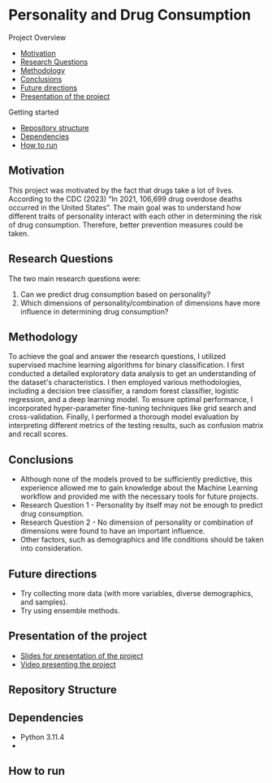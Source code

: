 # Personality and Drug Consumption

Project Overview
- [Motivation](#motivation)
- [Research Questions](#rq)
- [Methodology](#methodology)
- [Conclusions](#conclusions)
- [Future directions](#futuredirections)
- [Presentation of the project](#presentation)

Getting started
- [Repository structure](#repo)
- [Dependencies](#dependencies)
- [How to run](#run)

## Motivation <a name="motivation"></a>
This project was motivated by the fact that drugs take a lot of lives. According to the CDC (2023) “In 2021, 106,699 drug overdose deaths occurred in the United States”. The main goal was to understand how different traits of personality interact with each other in determining the risk of drug consumption. Therefore, better prevention measures could be taken. 

## Research Questions <a name="rq"></a>
The two main research questions were:
1. Can we predict drug consumption based on personality?
2. Which dimensions of personality/combination of dimensions have more influence in determining drug consumption?

## Methodology <a name="methodology"></a>
To achieve the goal and answer the research questions, I utilized supervised machine learning algorithms for binary classification. I first conducted a detailed exploratory data analysis to get an understanding of the dataset's characteristics. I then employed various methodologies, including a decision tree classifier, a random forest classifier, logistic regression, and a deep learning model. To ensure optimal performance, I incorporated hyper-parameter fine-tuning techniques like grid search and cross-validation. Finally, I performed a thorough model evaluation by interpreting different metrics of the testing results, such as confusion matrix and recall scores. 

## Conclusions  <a name="conclusions"></a>
* Although none of the models proved to be sufficiently predictive, this experience allowed me to gain knowledge about the Machine Learning workflow and provided me with the necessary tools for future projects.
* Research Question 1 -  Personality by itself may not be enough to predict drug consumption.
* Research Question 2 - No dimension of personality or combination of dimensions were found to have an important influence.
* Other factors,  such as  demographics and life conditions should be taken into consideration.

## Future directions <a name="futuredirections"></a>
* Try collecting more data (with more variables, diverse demographics, and samples).
* Try using ensemble methods.

## Presentation of the project <a name="presentation"></a>
- [Slides for presentation of the project](https://www.canva.com/design/DAF-qJzHIY8/3lxNBafm2T4qWBzBc6a5kQ/view?utm_content=DAF-qJzHIY8&utm_campaign=designshare&utm_medium=link&utm_source=editor)
- [Video presenting the project](https://drive.google.com/file/d/1U0d5iA_lCYjTB0uFn75KX8PonKDrr6S6/view)

## Repository Structure <a name="repo"></a>

## Dependencies <a name="dependencies"></a>

- Python 3.11.4
- 

## How to run <a name="run"></a>

